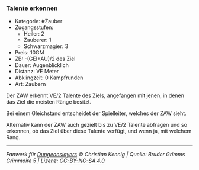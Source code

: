 ### Talente erkennen

- Kategorie: #Zauber
- Zugangsstufen:
  - Heiler: 2
  - Zauberer: 1
  - Schwarzmagier: 3
- Preis: 10GM
- ZB: -(GEI+AU)/2 des Ziel
- Dauer: Augenblicklich
- Distanz: VE Meter
- Abklingzeit: 0 Kampfrunden
- Art: Zaubern



Der ZAW erkennt VE/2 Talente des Ziels, angefangen mit jenen, in denen das Ziel die meisten Ränge besitzt.

Bei einem Gleichstand entscheidet der Spielleiter, welches der ZAW sieht.

Alternativ kann der ZAW auch gezielt bis zu VE/2 Talente abfragen und so erkennen, ob das Ziel über diese Talente verfügt, und wenn ja, mit welchem Rang.

---

_Fanwerk für [Dungeonslayers](https://www.dungeonslayers.net/) © Christian Kennig | Quelle: Bruder Grimms Grimmoire 5 | Lizenz: [CC-BY-NC-SA 4.0](https://creativecommons.org/licenses/by-nc-sa/4.0/deed.de)_
